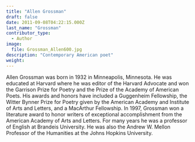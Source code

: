 ```yaml
---
title: "Allen Grossman"
draft: false
date: 2011-09-08T04:22:15.000Z
last_name: "Grossman"
contributor_type:
  - Author
image:
  file: Grossman_Allen600.jpg
description: "Contemporary American poet"
weight:
---
```


Allen Grossman was born in 1932 in Minneapolis, Minnesota. He was educated at Harvard where he was editor of the Harvard Advocate and won the Garrison Prize for Poetry and the Prize of the Academy of American Poets. His awards and honors have included a Guggenheim Fellowship, the Witter Bynner Prize for Poetry given by the American Academy and Institute of Arts and Letters, and a MacArthur Fellowship. In 1997, Grossman won a literature award to honor writers of exceptional accomplishment from the American Academy of Arts and Letters. For many years he was a professor of English at Brandeis University. He was also the Andrew W. Mellon Professor of the Humanities at the Johns Hopkins University.

